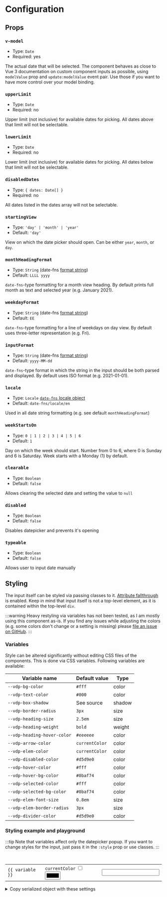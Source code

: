 # Configuration

## Props

### `v-model`
- Type: `Date`
- Required: yes

The actual date that will be selected. The component behaves as close to Vue 3 documentation on custom component inputs as possible, using `modelValue` prop and `update:modelValue` event pair. Use those if you want to have more control over your model binding.

### `upperLimit`

- Type: `Date`
- Required: no

Upper limit (not inclusive) for available dates for picking. All dates above that limit will not be selectable.

### `lowerLimit`

- Type: `Date`
- Required: no

Lower limit (not inclusive) for available dates for picking. All dates below that limit will not be selectable.

### `disabledDates`

- Type: `{ dates: Date[] }`
- Required: no

All dates listed in the dates array will not be selectable.

### `startingView`

- Type: `'day' | 'month' | 'year'`
- Default: `'day'`

View on which the date picker should open. Can be either `year`, `month`, or `day`.

### `monthHeadingFormat`

- Type: `String` (date-fns [format string](https://date-fns.org/docs/format))
- Default: `LLLL yyyy`

`date-fns`-type formatting for a month view heading. By default prints full month as text and selected year (e.g. January 2021).

### `weekdayFormat`

- Type: `String` (date-fns [format string](https://date-fns.org/docs/format))
- Default: `EE`

`date-fns`-type formatting for a line of weekdays on day view. By default uses three-letter representation (e.g. Fri).

### `inputFormat`

- Type: `String` (date-fns [format string](https://date-fns.org/docs/format))
- Default: `yyyy-MM-dd`

`date-fns`-type format in which the string in the input should be both parsed and displayed. By default uses ISO format (e.g. 2021-01-01).

### `locale`

- Type: `Locale` [`date-fns` locale object](https://date-fns.org/v2.16.1/docs/I18n#usage)
- Default: `date-fns/locale/en`

Used in all date string formatting (e.g. see default `monthHeadingFormat`)

### `weekStartsOn`

- Type: `0 | 1 | 2 | 3 | 4 | 5 | 6`
- Default: `1`

Day on which the week should start. Number from 0 to 6, where 0 is Sunday and 6 is Saturday. Week starts with a Monday (1) by default.

### `clearable`

- Type: `Boolean`
- Default: `false`

Allows clearing the selected date and setting the value to `null`

### `disabled`

- Type: `Boolean`
- Default: `false`

Disables datepicker and prevents it's opening

### `typeable`

- Type: `Boolean`
- Default: `false`

Allows user to input date manually

## Styling

The input itself can be styled via passing classes to it. [Attribute fallthrough](https://v3.vuejs.org/guide/component-attrs.html#disabling-attribute-inheritance) is enabled. Keep in mind that input itself is not a top-level element, as it is contained within the top-level `div`.

:::warning
Heavy restyling via variables has not been tested, as I am mostly using this component as-is. If you find any issues while adjusting the colors (e.g. some colors don't change or a setting is missing) please [file an issue on GitHub](https://github.com/icehaunter/vue3-datepicker/issues).
:::

### Variables

Style can be altered significantly without editing CSS files of the components. This is done via CSS variables. Following variables are available:

| Variable name               | Default value  | Type   |
| --------------------------- | -------------- | ------ |
| `--vdp-bg-color`            | `#fff`         | color  |
| `--vdp-text-color`          | `#000`         | color  |
| `--vdp-box-shadow`          | See source     | shadow |
| `--vdp-border-radius`       | `3px`          | size   |
| `--vdp-heading-size`        | `2.5em`        | size   |
| `--vdp-heading-weight`      | `bold`         | weight |
| `--vdp-heading-hover-color` | `#eeeeee`      | color  |
| `--vdp-arrow-color`         | `currentColor` | color  |
| `--vdp-elem-color`          | `currentColor` | color  |
| `--vdp-disabled-color`      | `#d5d9e0`      | color  |
| `--vdp-hover-color`         | `#fff`         | color  |
| `--vdp-hover-bg-color`      | `#0baf74`      | color  |
| `--vdp-selected-color`      | `#fff`         | color  |
| `--vdp-selected-bg-color`   | `#0baf74`      | color  |
| `--vdp-elem-font-size`      | `0.8em`        | size   |
| `--vdp-elem-border-radius`  | `3px`          | size   |
| `--vdp-divider-color`       | `#d5d9e0`      | color  |

### Styling example and playground

:::tip
Note that variables affect only the datepicker popup. If you want to change styles for the input, just pass it in the `:style` prop or use classes.
:::

<script setup>
import Datepicker from '../src/datepicker/Datepicker.vue'
import { ref, reactive, computed } from 'vue'
const picked = ref(new Date())

const variables = reactive({
  '--vdp-bg-color': { value: '#ffffff', type: 'color' },
  '--vdp-text-color': { value: '#000000', type: 'color' },
  '--vdp-box-shadow': { value: '0 4px 10px 0 rgba(128, 144, 160, 0.1), 0 0 1px 0 rgba(128, 144, 160, 0.81)', type: 'shadow' },
  '--vdp-border-radius': { value: '3px', type: 'size' },
  '--vdp-heading-size': { value: '2.5em', type: 'size' },
  '--vdp-heading-weight': { value: 'bold', type: 'weight' },
  '--vdp-heading-hover-color': { value: '#eeeeee', type: 'color' },
  '--vdp-arrow-color': { value: 'currentColor', type: 'color' },
  '--vdp-elem-color': { value: 'currentColor', type: 'color' },
  '--vdp-disabled-color': { value: '#d5d9e0', type: 'color' },
  '--vdp-hover-color': { value: '#ffffff', type: 'color' },
  '--vdp-hover-bg-color': { value: '#0baf74', type: 'color' },
  '--vdp-selected-color': { value: '#ffffff', type: 'color' },
  '--vdp-selected-bg-color': { value: '#0baf74', type: 'color' },
  '--vdp-elem-font-size': { value: '0.8em', type: 'size' },
  '--vdp-elem-border-radius': { value: '3px', type: 'size' },
  '--vdp-divider-color': { value: '#d5d9e0', type: 'color' },
})

const styleObj = computed(() =>
  Object.entries(variables)
    .map(([k, { value }]) => [k, value])
    .reduce((acc, [k, v]) => {
      acc[k] = v
      return acc
    }, {})
)
</script>

<br />
<datepicker :style="{...styleObj, padding: '4px'}" v-model="picked" />

<table>
<tr v-for="(value, variable) in variables" :key="variable">
<td>
<code>{{ variable }}</code>
</td>
<td v-if="value.type === 'color'">
  <label><code>currentColor</code> <input type="checkbox" v-model="value.value" true-value="currentColor" false-value="#000000"></label>
  &nbsp;

  <input v-if="value.value !== 'currentColor'" type="color" v-model="value.value" />
</td>
<td v-else>
  <input type="text" v-model="value.value">
</td>
</tr>
</table>

<details>
  <summary>Copy serialized object with these settings</summary>
  
  <div class="language-json">
    <pre><code>{{ styleObj }}</code></pre>
  </div>
</details>
